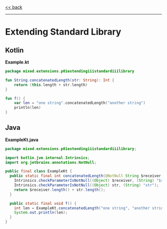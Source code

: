 
[<< back](https://github.com/tomasbjerre/yet-another-kotlin-vs-java-comparison)

-----------------------------

# Extending Standard Library

## Kotlin

**Example.kt**

```kotlin
package mixed.extensions.p01extendingiiistandardiiilibrary

fun String.concatenatedLength(str: String): Int {
    return (this.length + str.length)
}

fun f() {
    var len = "one string".concatenatedLength("another string")
    println(len)
}
```

## Java

**ExampleKt.java**

```java
package mixed.extensions.p01extendingiiistandardiiilibrary;

import kotlin.jvm.internal.Intrinsics;
import org.jetbrains.annotations.NotNull;

public final class ExampleKt {
  public static final int concatenatedLength(@NotNull String $receiver, @NotNull String str) {
    Intrinsics.checkParameterIsNotNull((Object) $receiver, (String) "$receiver");
    Intrinsics.checkParameterIsNotNull((Object) str, (String) "str");
    return $receiver.length() + str.length();
  }

  public static final void f() {
    int len = ExampleKt.concatenatedLength("one string", "another string");
    System.out.println(len);
  }
}

```
